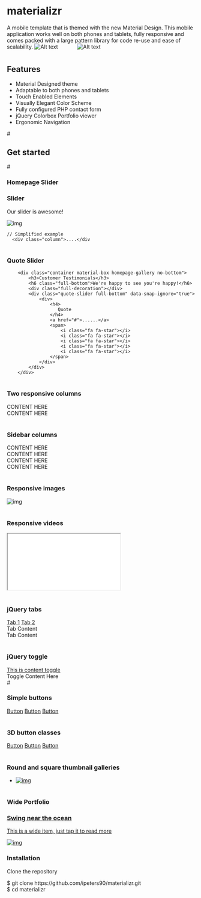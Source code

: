 # materializr

A mobile template that is themed with the new Material Design. This mobile application  works well on both phones and tablets, fully responsive and comes packed with a large pattern library for code re-use and ease of scalability.
![Alt text](/images/mtzr.png?raw=true "Metron screenshot") &#160; &#160; &#160; &#160; &#160; &#160; ![Alt text](/images/side_menu.png?raw=true "Metron screenshot")
# <h2>Features</h2>
<ul>
  <li>Material Designed theme</li>
  <li>Adaptable to both phones and tablets</li>
  <li>Touch Enabled Elements</li>
  <li>Visually Elegant Color Scheme</li>
  <li>Fully configured PHP contact form</li>
  <li>jQuery Colorbox Portfolio viewer</li>
  <li>Ergonomic Navigation</li>
</ul>
# <h2>Get started</h2>
# <h3>Homepage Slider </h3>
        <div class="slider-container material-box full-bottom">
            <div class="homepage-slider">          
                <div>
                    <div class="overlay"></div>
                    <div class="homepage-slider-caption homepage-center-caption">
                        <h3>Slider</h3>
                        <p>Our slider is awesome!</p>
                    </div>
                    <img src="images/pictures/5.jpg" class="responsive-image" alt="img">
                </div>
            </div>
        </div>
            
    // Simplified example
      <div class="column">....</div

# <h3>Quote Slider </h3>

        <div class="container material-box homepage-gallery no-bottom">
            <h3>Customer Testimonials</h3>
            <h6 class="full-bottom">We're happy to see you're happy!</h6>            
            <div class="full-decoration"></div>            
            <div class="quote-slider full-bottom" data-snap-ignore="true">
                <div> 
                    <h4>
                       Quote
                    </h4>
                    <a href="#">......</a>
                    <span>
                        <i class="fa fa-star"></i>
                        <i class="fa fa-star"></i>
                        <i class="fa fa-star"></i>
                        <i class="fa fa-star"></i>
                        <i class="fa fa-star"></i>
                    </span>
                </div>
            </div>
        </div>
# <h3>Two responsive columns </h3>
<div class="container">
    <div class="one-half-responsive">CONTENT HERE</div>
    <div class="one-half-responsive last-column">CONTENT HERE</div>
</div>
                
# <h3>Sidebar columns</h3>
<div class="container">
    <div class="sidebar-right-big">CONTENT HERE</div>
    <div class="sidebar-left-small">CONTENT HERE</div>
</div>
<div class="container">
    <div class="sidebar-left-big">CONTENT HERE</div>
    <div class="sidebar-right-small">CONTENT HERE</div>
</div>
                
# <h3>Responsive images </h3>
<img src="images/img.jpg" alt="img" class="responsive-image">

# <h3>Responsive videos </h3>
<iframe class="responsive-video" src="video_address_link"></iframe>

# <h3>jQuery tabs </h3>
<div class="container">
    <div class="tabs">
        <a href="#" class="tab-but tab-but-1 tab-active">Tab 1</a>
        <a href="#" class="tab-but tab-but-2">Tab 2</a>   
    </div>
    <div class="tab-content tab-content-1">
        Tab Content
    </div>
    <div class="tab-content tab-content-2">
        Tab Content
    </div>
</div>
      
# <h3>jQuery toggle </h3>
<div class="container">
    <div class="toggle-1">
        <a href="#" class="deploy-toggle-1">This is content toggle</a>
        <div class="toggle-content">
            Toggle Content Here
        </div>
    </div>
</div>
# <h3>Simple buttons </h3>
<a href="#" class="button button-red">Button</a>
<a href="#" class="button button-green">Button</a>
<a href="#" class="button button-blue">Button</a>

# <h3>3D button classes </h3>
<a href="#" class="button-3d button-red red-3d">Button</a>
<a href="#" class="button-3d button-green green-3d">Button</a>
<a href="#" class="button-3d button-blue blue-3d">Button</a>

# <h3>Round and square thumbnail galleries </h3>
<ul class="gallery round-thumb">
    <li>
        <a class="swipebox" href="images/pictures/1.jpg" title="An awesome gallery!">
            <img src="images/pictures/1s.jpg" alt="img" />
        </a>
    </li>
</ul>

# <h3>Wide Portfolio </h3>
<div class="portfolio-wide">
    <a href="#" class="portfolio-wide-item">
        <h3>Swing near the ocean</h3>
        <p>This is a wide item, just tap it to read more</p>
        <div class="overlay"></div>
        <img class="responsive-image" src="images/pictures/1ww.jpg" alt="img">
    </a>
</div>
<h3>Installation</h3>

Clone the repository

<div>$ git clone https://github.com/ipeters90/materializr.git<br>$ cd materializr</div>
